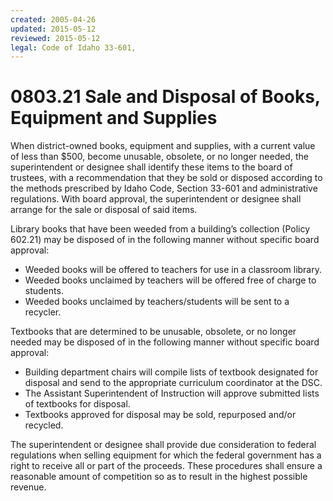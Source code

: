 ```yaml
---
created: 2005-04-26
updated: 2015-05-12
reviewed: 2015-05-12
legal: Code of Idaho 33-601,
---
```


# 0803.21 Sale and Disposal of Books, Equipment and Supplies

When district-owned books, equipment and supplies, with a current value of less than $500, become unusable,
obsolete, or no longer needed, the superintendent or designee shall identify these items to the board of trustees,
with a recommendation that they be sold or disposed according to the methods prescribed by Idaho Code, Section
33-601 and administrative regulations. With board approval, the superintendent or designee shall arrange for the
sale or disposal of said items.

Library books that have been weeded from a building’s collection (Policy 602.21) may be disposed of in the following
manner without specific board approval:


- Weeded books will be offered to teachers for use in a classroom library.
- Weeded books unclaimed by teachers will be offered free of charge to students.
- Weeded books unclaimed by teachers/students will be sent to a recycler.

Textbooks that are determined to be unusable, obsolete, or no longer needed may be disposed of in the following
manner without specific board approval:


- Building department chairs will compile lists of textbook designated for disposal and send to the appropriate
curriculum coordinator at the DSC.
- The Assistant Superintendent of Instruction will approve submitted lists of textbooks for disposal.
- Textbooks approved for disposal may be sold, repurposed and/or recycled.

The superintendent or designee shall provide due consideration to federal regulations when selling equipment for
which the federal government has a right to receive all or part of the proceeds. These procedures shall ensure a
reasonable amount of competition so as to result in the highest possible revenue.

